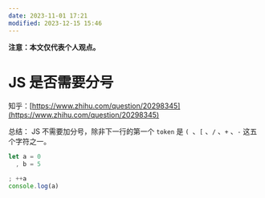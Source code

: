 ```yaml
---
date: 2023-11-01 17:21
modified: 2023-12-15 15:46
---
```

**注意：本文仅代表个人观点。**

# JS 是否需要分号

知乎：[https://www.zhihu.com/question/20298345](https://www.zhihu.com/question/20298345)

总结：
JS 不需要加分号，除非下一行的第一个 `token` 是 `( `、`[` 、`/` 、`+` 、`-` 这五个字符之一。
```javascript
let a = 0
  , b = 5

; ++a
console.log(a)
```

